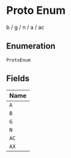 
# Proto Enum

b / g / n / a / ac

## Enumeration

`ProtoEnum`

## Fields

| Name |
|  --- |
| `A` |
| `B` |
| `G` |
| `N` |
| `AC` |
| `AX` |

